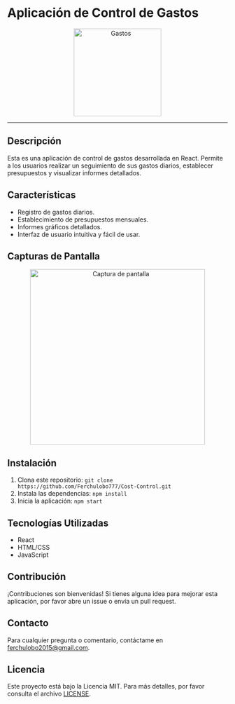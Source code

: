 
# Aplicación de Control de Gastos

<p align="center">
  <img src="https://res.cloudinary.com/dpvzlh1zv/image/upload/v1713527235/Mi%20Aplicaci%C3%B3n%20de%20Control%20de%20Gastos/xl7aek7pnvmoaw0mn95q.webp" alt="Gastos" width="200"/>
</p>

---

## Descripción

Esta es una aplicación de control de gastos desarrollada en React. Permite a los usuarios realizar un seguimiento de sus gastos diarios, establecer presupuestos y visualizar informes detallados.

## Características

- Registro de gastos diarios.
- Establecimiento de presupuestos mensuales.
- Informes gráficos detallados.
- Interfaz de usuario intuitiva y fácil de usar.

## Capturas de Pantalla

<p align="center">
  <img src="https://res.cloudinary.com/dpvzlh1zv/image/upload/v1713527396/Mi%20Aplicaci%C3%B3n%20de%20Control%20de%20Gastos/ny1qi2h4ffs6p8gz8syi.png" alt="Captura de pantalla" width="400"/>
</p>

## Instalación

1. Clona este repositorio: `git clone https://github.com/Ferchulobo777/Cost-Control.git`
2. Instala las dependencias: `npm install`
3. Inicia la aplicación: `npm start`

## Tecnologías Utilizadas

- React
- HTML/CSS
- JavaScript

## Contribución

¡Contribuciones son bienvenidas! Si tienes alguna idea para mejorar esta aplicación, por favor abre un issue o envía un pull request.

## Contacto

Para cualquier pregunta o comentario, contáctame en <a href="mailto:ferchulobo2015@gmail.com" target="_blank" rel="noopener noreferrer">ferchulobo2015@gmail.com</a>.

## Licencia

Este proyecto está bajo la Licencia MIT. Para más detalles, por favor consulta el archivo [LICENSE](LICENSE).
